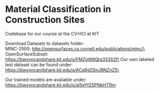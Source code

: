 # Material Classification in Construction Sites
Codebase for our course at the CV:HCI at KIT

Download Datasets to datasets folder:\
MINC-2500: http://opensurfaces.cs.cornell.edu/publications/minc/\
OpenSurfaceSubset: https://bwsyncandshare.kit.edu/s/FMZgW8Qtg333S2f\
Our own labeled test dataset can be found under: https://bwsyncandshare.kit.edu/s/ACq9sDSnJ8NZnZ5\

Our trained models are available under: https://bwsyncandshare.kit.edu/s/ai5eYf2SPNbHTRm
